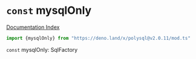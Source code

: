 # `const` mysqlOnly

[Documentation Index](../README.md)

```ts
import {mysqlOnly} from "https://deno.land/x/polysql@v2.0.11/mod.ts"
```

`const` mysqlOnly: SqlFactory

